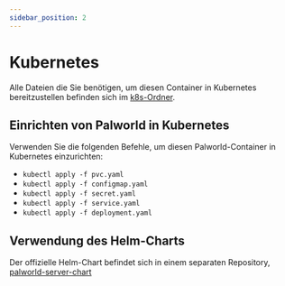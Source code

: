 ```yaml
---
sidebar_position: 2
---
```


# Kubernetes

Alle Dateien die Sie benötigen, um diesen Container in Kubernetes bereitzustellen befinden sich im [k8s-Ordner](https://github.com/thijsvanloef/palworld-server-docker/tree/main/k8s).

## Einrichten von Palworld in Kubernetes

Verwenden Sie die folgenden Befehle, um diesen Palworld-Container in Kubernetes einzurichten:

* `kubectl apply -f pvc.yaml`
* `kubectl apply -f configmap.yaml`
* `kubectl apply -f secret.yaml`
* `kubectl apply -f service.yaml`
* `kubectl apply -f deployment.yaml`

## Verwendung des Helm-Charts

Der offizielle Helm-Chart befindet sich in einem separaten Repository, [palworld-server-chart](https://github.com/Twinki14/palworld-server-chart)
